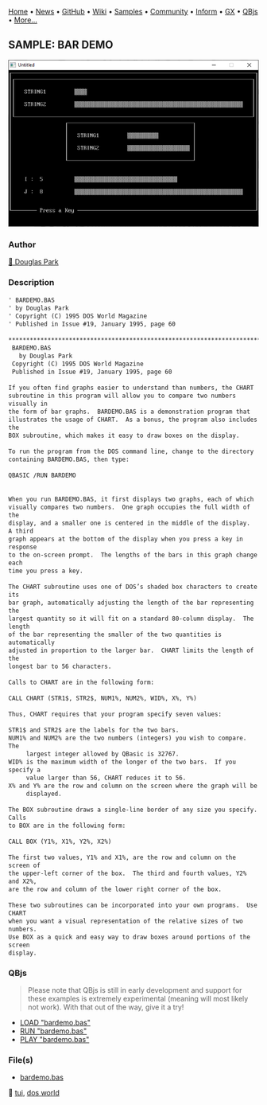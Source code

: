 [Home](https://qb64.com) • [News](../../news.md) • [GitHub](https://github.com/QB64Official/qb64) • [Wiki](https://github.com/QB64Official/qb64/wiki) • [Samples](../../samples.md) • [Community](../../community.md) • [Inform](../../inform.md) • [GX](../../gx.md) • [QBjs](../../qbjs.md) • [More...](../../more.md)

## SAMPLE: BAR DEMO

![screenshot.png](img/screenshot.png)

### Author

[🐝 Douglas Park](../douglas-park.md) 

### Description

```text
' BARDEMO.BAS
' by Douglas Park
' Copyright (C) 1995 DOS World Magazine
' Published in Issue #19, January 1995, page 60

***************************************************************************** 
 BARDEMO.BAS 
   by Douglas Park 
 Copyright (C) 1995 DOS World Magazine 
 Published in Issue #19, January 1995, page 60 
 
If you often find graphs easier to understand than numbers, the CHART  
subroutine in this program will allow you to compare two numbers visually in  
the form of bar graphs.  BARDEMO.BAS is a demonstration program that  
illustrates the usage of CHART.  As a bonus, the program also includes the  
BOX subroutine, which makes it easy to draw boxes on the display. 
 
To run the program from the DOS command line, change to the directory  
containing BARDEMO.BAS, then type: 
 
QBASIC /RUN BARDEMO 
 
 
When you run BARDEMO.BAS, it first displays two graphs, each of which  
visually compares two numbers.  One graph occupies the full width of the  
display, and a smaller one is centered in the middle of the display.  A third  
graph appears at the bottom of the display when you press a key in response  
to the on-screen prompt.  The lengths of the bars in this graph change each  
time you press a key. 
 
The CHART subroutine uses one of DOS’s shaded box characters to create its  
bar graph, automatically adjusting the length of the bar representing the  
largest quantity so it will fit on a standard 80-column display.  The length  
of the bar representing the smaller of the two quantities is automatically  
adjusted in proportion to the larger bar.  CHART limits the length of the  
longest bar to 56 characters. 
 
Calls to CHART are in the following form: 
 
CALL CHART (STR1$, STR2$, NUM1%, NUM2%, WID%, X%, Y%) 
 
Thus, CHART requires that your program specify seven values: 
 
STR1$ and STR2$ are the labels for the two bars. 
NUM1% and NUM2% are the two numbers (integers) you wish to compare.  The 
     largest integer allowed by QBasic is 32767. 
WID% is the maximum width of the longer of the two bars.  If you specify a 
     value larger than 56, CHART reduces it to 56. 
X% and Y% are the row and column on the screen where the graph will be 
     displayed. 
 
The BOX subroutine draws a single-line border of any size you specify.  Calls  
to BOX are in the following form: 
 
CALL BOX (Y1%, X1%, Y2%, X2%) 
 
The first two values, Y1% and X1%, are the row and column on the screen of  
the upper-left corner of the box.  The third and fourth values, Y2% and X2%,  
are the row and column of the lower right corner of the box. 
 
These two subroutines can be incorporated into your own programs.  Use CHART  
when you want a visual representation of the relative sizes of two numbers.   
Use BOX as a quick and easy way to draw boxes around portions of the screen  
display.
```

### QBjs

> Please note that QBjs is still in early development and support for these examples is extremely experimental (meaning will most likely not work). With that out of the way, give it a try!

* [LOAD "bardemo.bas"](https://v6p9d9t4.ssl.hwcdn.net/html/5963335/index.html?src=https://qb64.com/samples/bar-demo/src/bardemo.bas)
* [RUN "bardemo.bas"](https://v6p9d9t4.ssl.hwcdn.net/html/5963335/index.html?mode=auto&src=https://qb64.com/samples/bar-demo/src/bardemo.bas)
* [PLAY "bardemo.bas"](https://v6p9d9t4.ssl.hwcdn.net/html/5963335/index.html?mode=play&src=https://qb64.com/samples/bar-demo/src/bardemo.bas)

### File(s)

* [bardemo.bas](src/bardemo.bas)

🔗 [tui](../tui.md), [dos world](../dos-world.md)
